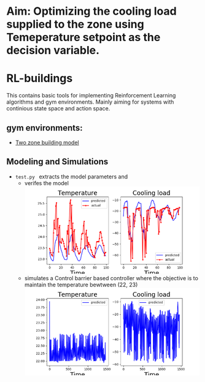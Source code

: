 # Aim: Optimizing the cooling load supplied to the zone using Temeperature setpoint as the decision variable.

# RL-buildings

This contains basic tools for implementing Reinforcement Learning algorithms and gym environments. Mainly aiming for systems with continious state space and action space.

## gym environments:
- [Two zone building model](gym_env/two_zone_model.py)
## Modeling and Simulations
- ```test.py ``` extracts the model parameters and 
  - verifes the model ![Verification](results/validation_plot.png)
  - simulates a Control barrier based controller where the objective is to maintain the temperature bewtween (22, 23)![CBF](results/cbf_plot.png)
  
